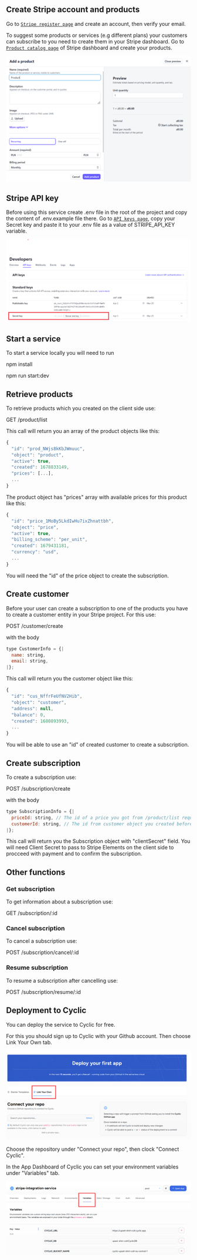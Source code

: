 ## Create Stripe account and products

Go to [`Stripe register page`](https://dashboard.stripe.com/register) and create an account, then verify your email.

To suggest some products or services (e.g different plans) your customers can subscribe to you need to create them in your Stripe dashboard. Go to [`Product catalog page`](https://dashboard.stripe.com/products) of Stripe dashboard and create your products.

![Creating a product](./assets/create-product.png)

## Stripe API key

Before using this service create .env file in the root of the project and copy the content of .env.example file there. Go to [`API keys page`](https://dashboard.stripe.com/test/apikeys), copy your Secret key and paste it to your .env file as a value of STRIPE_API_KEY variable.

![Secret key](./assets/secret-key.png)

## Start a service

To start a service locally you will need to run

npm install

npm run start:dev

## Retrieve products

To retrieve products which you created on the client side use:

GET /product/list

This call will return you an array of the product objects like this:

```js
{
  "id": "prod_NWjs8kKbJWmuuc",
  "object": "product",
  "active": true,
  "created": 1678833149,
  "prices": [...],
  ...
}
```

The product object has "prices" array with available prices for this product like this:

```js
{
  "id": "price_1MoBy5LkdIwHu7ixZhnattbh",
  "object": "price",
  "active": true,
  "billing_scheme": "per_unit",
  "created": 1679431181,
  "currency": "usd",
  ...
}
```

You will need the "id" of the price object to create the subscription.

## Create customer

Before your user can create a subscription to one of the products you have to create a customer entity in your Stripe project. For this use:

POST /customer/create

with the body

```js
type CustomerInfo = {|
  name: string,
  email: string,
|};
```

This call will return you the customer object like this:

```js
{
  "id": "cus_NffrFeUfNV2Hib",
  "object": "customer",
  "address": null,
  "balance": 0,
  "created": 1680893993,
  ...
}
```

You will be able to use an "id" of created customer to create a subscription.

## Create subscription

To create a subscription use:

POST /subscription/create

with the body

```js
type SubscriptionInfo = {|
  priceId: string, // The id of a price you got from /product/list request
  customerId: string, // The id from customer object you created before
|};
```

This call will return you the Subscription object with "clientSecret" field. You will need Client Secret to pass to Stripe Elements on the client side to procceed with payment and to confirm the subscription.

## Other functions

### Get subscription

To get information about a subscription use:

GET /subscription/:id

### Cancel subscription

To cancel a subscription use:

POST /subscription/cancel/:id

### Resume subscription

To resume a subscription after cancelling use:

POST /subscription/resume/:id

## Deployment to Cyclic

You can deploy the service to Cyclic for free.

For this you should sign up to Cyclic with your Github account. Then choose Link Your Own tab.

![Cyclic screen](./assets/cyclic-deploy.png)

Choose the repository under "Connect your repo", then clock "Connect Cyclic".

In the App Dashboard of Cyclic you can set your environment variables under "Variables" tab.

![Cyclic vars](./assets/cyclic-vars.png)

